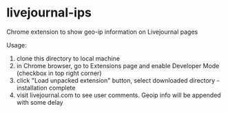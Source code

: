 # livejournal-ips

Chrome extension to show geo-ip information on Livejournal pages

Usage: 

1. clone this directory to local machine
2. in Chrome browser, go to Extensions page and enable Developer Mode (checkbox in top right corner)
3. click "Load unpacked extension" button, select downloaded directory - installation complete
4. visit livejournal.com to see user comments. Geoip info will be appended with some delay


 

